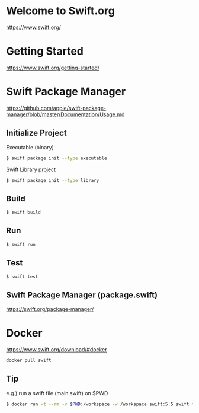 # Welcome to Swift.org #

<https://www.swift.org/>



# Getting Started #

<https://www.swift.org/getting-started/>



# Swift Package Manager #

<https://github.com/apple/swift-package-manager/blob/master/Documentation/Usage.md>


## Initialize Project ##

Executable (binary)

```bash
$ swift package init --type executable
```

Swift Library project

```bash
$ swift package init --type library
```


## Build ##

```bash
$ swift build
```


## Run ##

```bash
$ swift run
```


## Test ##

```bash
$ swift test
```


## Swift Package Manager (package.swift) ##

<https://swift.org/package-manager/>



# Docker #

<https://www.swift.org/download/#docker>


```bash
docker pull swift
```

## Tip ##

e.g.) run a swift file (main.swift) on $PWD

```bash
$ docker run -t --rm -v $PWD:/workspace -w /workspace swift:5.5 swift main.swift
```
